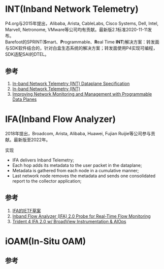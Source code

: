 # INT(Inband Network Telemetry)
P4.org与2015年提出，Alibaba, Arista, CableLabs, Cisco Systems, Dell, Intel, Marvell, Netronome, VMware等公司均有贡献。最新版2.1标准2020-11-11发布。  
Barefoot的SPRINT(**S**mart、**P**rogrammable、**R**eal Time **INT**)解决方案：转发面与SDK软件结合的，针对白盒生态系统的解决方案；转发面使用P4实现可编程，SDK适配SAI的DTEL。


## 参考
1. [In-band Network Telemetry (INT) Dataplane Specification](https://p4.org/p4-spec/docs/INT_v2_1.pdf)
2. [In-band Network Telemetry (INT)](https://nkatta.github.io/papers/int-hula.pdf)
3. [Improving Network Monitoring and Management with Programmable Data Planes](https://opennetworking.org/news-and-events/blog/improving-network-monitoring-and-management-with-programmable-data-planes/)

# IFA(Inband Flow Analyzer)
2018年提出，Broadcom, Arista, Alibaba, Huawei, Fujian Ruijie等公司参与贡献。最新版至2022年。

实现
- IFA delivers Inband Telemetry;
- Each hop adds its metadata to the user packet in the dataplane;
- Metadata is gathered from each node in a cumulative manner;
- Last network node removes the metadata and sends one consolidated report to the collector application;

## 参考
1. [IFA的IETF草案](https://datatracker.ietf.org/doc/draft-kumar-ippm-ifa/)
2. [Inband Flow Analyzer (IFA) 2.0 Probe for Real-Time Flow Monitoring](https://www.juniper.net/documentation/us/en/software/junos/flow-monitoring/topics/topic-map/ifa2.0-probe-for-real-time-performance-monitoring.html)
3. [Trident 4 IFA 2.0 w/ BroadView Instrumentation & AIOps](https://www.broadcom.com/video/eb1489a0ce8e428797dfb4342366184a)

# iOAM(In-Situ OAM)

## 参考
